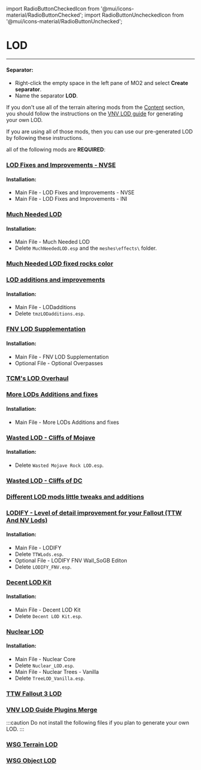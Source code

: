 ﻿import RadioButtonCheckedIcon from '@mui/icons-material/RadioButtonChecked';
import RadioButtonUncheckedIcon from '@mui/icons-material/RadioButtonUnchecked';

# LOD

---

#### Separator:

- Right-click the empty space in the left pane of MO2 and select **Create separator**.
- Name the separator **LOD**.

If you don't use all of the terrain altering mods from the [Content](content) section, you should follow the instructions on the [VNV LOD guide](https://vivanewvegas.moddinglinked.com/lod.html) for generating your own LOD.

If you are using all of those mods, then you can use our pre-generated LOD by following these instructions.

all of the following mods are **REQUIRED**:

### [LOD Fixes and Improvements - NVSE](https://www.nexusmods.com/newvegas/mods/84171)

#### Installation:

- Main File - LOD Fixes and Improvements - NVSE
- Main File - LOD Fixes and Improvements - INI

### [Much Needed LOD](https://www.nexusmods.com/newvegas/mods/64805)

#### Installation:

- Main File - Much Needed LOD
- Delete `MuchNeededLOD.esp` and the `meshes\effects\` folder.

### [Much Needed LOD fixed rocks color](https://www.nexusmods.com/newvegas/mods/81524)

### [LOD additions and improvements](https://www.nexusmods.com/newvegas/mods/61206)

#### Installation:

- Main File - LODadditions
- Delete `tmzLODadditions.esp`.

### [FNV LOD Supplementation](https://www.nexusmods.com/newvegas/mods/72099)

#### Installation:

- Main File - FNV LOD Supplementation
- Optional File - Optional Overpasses

### [TCM's LOD Overhaul](https://www.nexusmods.com/newvegas/mods/70155)

### [More LODs Additions and fixes](https://www.nexusmods.com/newvegas/mods/81751)

#### Installation:

- Main File - More LODs Additions and fixes

### [Wasted LOD - Cliffs of Mojave](https://www.nexusmods.com/newvegas/mods/83316)

#### Installation:

- Delete `Wasted Mojave Rock LOD.esp`.

### [Wasted LOD - Cliffs of DC](https://www.nexusmods.com/newvegas/mods/79734)

### [Different LOD mods little tweaks and additions](https://www.nexusmods.com/newvegas/mods/81981)

### [LODIFY - Level of detail improvement for your Fallout (TTW And NV Lods)](https://www.nexusmods.com/newvegas/mods/84165)

#### Installation:

- Main File - LODIFY
- Delete `TTWLods.esp`.
- Optional File - LODIFY FNV Wall_SoGB Editon
- Delete `LODIFY_FNV.esp`.

### [Decent LOD Kit](https://www.nexusmods.com/newvegas/mods/88979)

#### Installation:

- Main File - Decent LOD Kit
- Delete `Decent LOD Kit.esp`.

### [Nuclear LOD](https://www.nexusmods.com/newvegas/mods/88902)

#### Installation:

- Main File - Nuclear Core
- Delete `Nuclear_LOD.esp`.
- Main File - Nuclear Trees - Vanilla
- Delete `TreeLOD_Vanilla.esp`.

### [TTW Fallout 3 LOD](https://www.nexusmods.com/newvegas/mods/90327)

### [VNV LOD Guide Plugins Merge](https://www.nexusmods.com/newvegas/mods/79358)

:::caution
Do not install the following files if you plan to generate your own LOD.
:::

### [WSG Terrain LOD](https://www.nexusmods.com/newvegas/mods/79005?tab=files&file_id=1000154382&nmm=1)

### [WSG Object LOD](https://www.nexusmods.com/newvegas/mods/79005?tab=files&file_id=1000154381&nmm=1)
